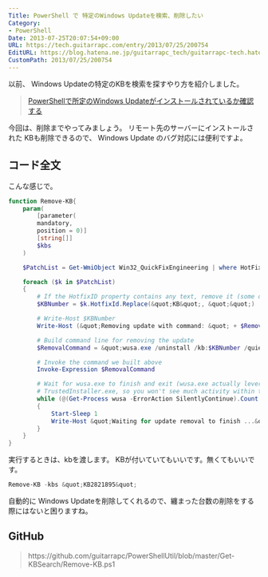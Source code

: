 ```yaml
---
Title: PowerShell で 特定のWindows Updateを検索、削除したい
Category:
- PowerShell
Date: 2013-07-25T20:07:54+09:00
URL: https://tech.guitarrapc.com/entry/2013/07/25/200754
EditURL: https://blog.hatena.ne.jp/guitarrapc_tech/guitarrapc-tech.hatenablog.com/atom/entry/11696248318757675810
CustomPath: 2013/07/25/200754
---
```


以前、 Windows Updateの特定のKBを検索を探すやり方を紹介しました。

<blockquote><a href="http://guitarrapc.wordpress.com/2013/04/17/powershell%e3%81%a7%e6%89%80%e5%ae%9a%e3%81%aewindows-update%e3%81%8c%e3%82%a4%e3%83%b3%e3%82%b9%e3%83%88%e3%83%bc%e3%83%ab%e3%81%95%e3%82%8c%e3%81%a6%e3%81%84%e3%82%8b%e3%81%8b%e7%a2%ba%e8%aa%8d/" target="_blank">PowerShellで所定のWindows Updateがインストールされているか確認する</a></blockquote>

今回は、削除までやってみましょう。
リモート先のサーバーにインストールされた KBも削除できるので、 Windows Update のバグ対応には便利ですよ。



## コード全文

こんな感じで。
```ps1
function Remove-KB{
    param(
	    [parameter(
	    mandatory,
	    position = 0)]
	    [string[]]
	    $kbs
    )

    $PatchList = Get-WmiObject Win32_QuickFixEngineering | where HotFixId -in $kbs

    foreach ($k in $PatchList)
    {
        # If the HotfixID property contains any text, remove it (some do, some don't)
        $KBNumber = $k.HotfixId.Replace(&quot;KB&quot;, &quot;&quot;)

        # Write-Host $KBNumber
        Write-Host (&quot;Removing update with command: &quot; + $RemovalCommand)

        # Build command line for removing the update
        $RemovalCommand = &quot;wusa.exe /uninstall /kb:$KBNumber /quiet /log /norestart&quot;

        # Invoke the command we built above
        Invoke-Expression $RemovalCommand

        # Wait for wusa.exe to finish and exit (wusa.exe actually leverages
        # TrustedInstaller.exe, so you won't see much activity within the wusa process)
        while (@(Get-Process wusa -ErrorAction SilentlyContinue).Count -ne 0)
        {
	        Start-Sleep 1
	        Write-Host &quot;Waiting for update removal to finish ...&quot;
        }
    }
}
```


実行するときは、kbを渡します。
KBが付いていてもいいです。無くてもいいです。
```ps1
Remove-KB -kbs &quot;KB2821895&quot;
```


自動的に Windows Updateを削除してくれるので、纏まった台数の削除をする際にはないと困りますね。

## GitHub

<blockquote>https://github.com/guitarrapc/PowerShellUtil/blob/master/Get-KBSearch/Remove-KB.ps1</blockquote>
